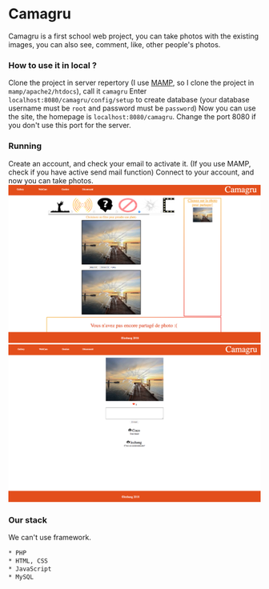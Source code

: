 # Camagru

Camagru is a first school web project, you can take photos with the existing images, you can also see, comment, like, other people's photos.

### How to use it in local ?

Clone the project in server repertory (I use [MAMP](https://www.mamp.info/en/), so I clone the project in `mamp/apache2/htdocs`), call it `camagru`
Enter `localhost:8080/camagru/config/setup` to create database (your database username must be `root` and password must be `password`)
Now you can use the site, the homepage is `localhost:8080/camagru`.
Change the port 8080 if you don't use this port for the server.

### Running

Create an account, and check your email to activate it. (If you use MAMP, check if you have active send mail function)
Connect to your account, and now you can take photos.
![camagru](./assets/camagru.png)
![camagru](./assets/camagru1.png)

### Our stack

We can't use framework.

	* PHP
	* HTML, CSS
	* JavaScript
	* MySQL
